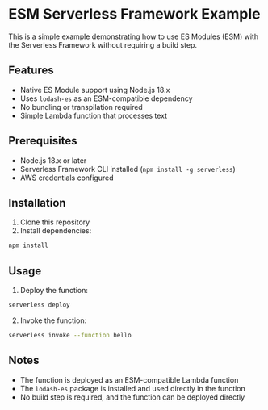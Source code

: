 # ESM Serverless Framework Example

This is a simple example demonstrating how to use ES Modules (ESM) with the Serverless Framework without requiring a build step.

## Features

- Native ES Module support using Node.js 18.x
- Uses `lodash-es` as an ESM-compatible dependency
- No bundling or transpilation required
- Simple Lambda function that processes text

## Prerequisites

- Node.js 18.x or later
- Serverless Framework CLI installed (`npm install -g serverless`)
- AWS credentials configured

## Installation

1. Clone this repository
2. Install dependencies:

```bash
npm install
```

## Usage

1. Deploy the function:

```bash
serverless deploy
``` 

2. Invoke the function:

```bash
serverless invoke --function hello
```

## Notes

- The function is deployed as an ESM-compatible Lambda function
- The `lodash-es` package is installed and used directly in the function
- No build step is required, and the function can be deployed directly

